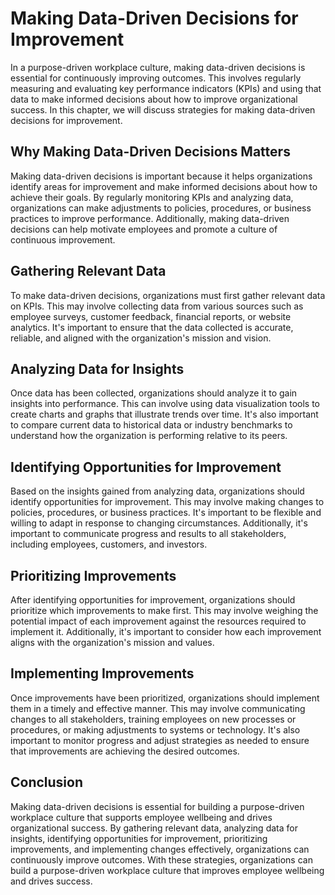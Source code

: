Making Data-Driven Decisions for Improvement
=========================================================================================

In a purpose-driven workplace culture, making data-driven decisions is essential for continuously improving outcomes. This involves regularly measuring and evaluating key performance indicators (KPIs) and using that data to make informed decisions about how to improve organizational success. In this chapter, we will discuss strategies for making data-driven decisions for improvement.

Why Making Data-Driven Decisions Matters
----------------------------------------

Making data-driven decisions is important because it helps organizations identify areas for improvement and make informed decisions about how to achieve their goals. By regularly monitoring KPIs and analyzing data, organizations can make adjustments to policies, procedures, or business practices to improve performance. Additionally, making data-driven decisions can help motivate employees and promote a culture of continuous improvement.

Gathering Relevant Data
-----------------------

To make data-driven decisions, organizations must first gather relevant data on KPIs. This may involve collecting data from various sources such as employee surveys, customer feedback, financial reports, or website analytics. It's important to ensure that the data collected is accurate, reliable, and aligned with the organization's mission and vision.

Analyzing Data for Insights
---------------------------

Once data has been collected, organizations should analyze it to gain insights into performance. This can involve using data visualization tools to create charts and graphs that illustrate trends over time. It's also important to compare current data to historical data or industry benchmarks to understand how the organization is performing relative to its peers.

Identifying Opportunities for Improvement
-----------------------------------------

Based on the insights gained from analyzing data, organizations should identify opportunities for improvement. This may involve making changes to policies, procedures, or business practices. It's important to be flexible and willing to adapt in response to changing circumstances. Additionally, it's important to communicate progress and results to all stakeholders, including employees, customers, and investors.

Prioritizing Improvements
-------------------------

After identifying opportunities for improvement, organizations should prioritize which improvements to make first. This may involve weighing the potential impact of each improvement against the resources required to implement it. Additionally, it's important to consider how each improvement aligns with the organization's mission and values.

Implementing Improvements
-------------------------

Once improvements have been prioritized, organizations should implement them in a timely and effective manner. This may involve communicating changes to all stakeholders, training employees on new processes or procedures, or making adjustments to systems or technology. It's also important to monitor progress and adjust strategies as needed to ensure that improvements are achieving the desired outcomes.

Conclusion
----------

Making data-driven decisions is essential for building a purpose-driven workplace culture that supports employee wellbeing and drives organizational success. By gathering relevant data, analyzing data for insights, identifying opportunities for improvement, prioritizing improvements, and implementing changes effectively, organizations can continuously improve outcomes. With these strategies, organizations can build a purpose-driven workplace culture that improves employee wellbeing and drives success.
